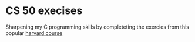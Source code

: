 # CS 50 execises

Sharpening my C programming skills by completeting the exercies from this popular [harvard course](https://cs50.harvard.edu/ "CS50 at Harvard")
